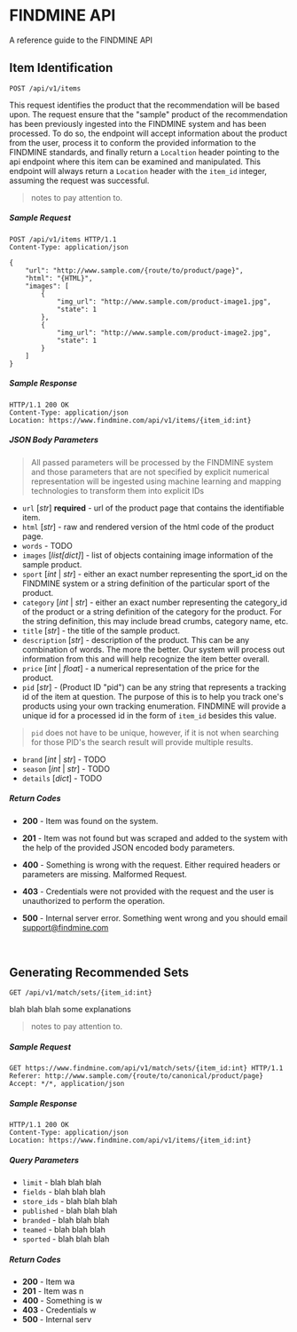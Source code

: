 # FINDMINE API

A reference guide to the FINDMINE API

## Item Identification

```http
POST /api/v1/items
```
This request identifies the product that the recommendation will be based upon. The request ensure that the "sample" product of the recommendation has been previously ingested into the FINDMINE system and has been processed. To do so, the endpoint will accept information about the product from the user, process it to conform the provided information to the FINDMINE standards, and finally return a `Localtion` header pointing to the api endpoint where this item can be examined and manipulated. This endpoint will always return a `Location` header with the `item_id` integer, assuming the request was successful.

> notes to pay attention to.



##### Sample Request

```http
POST /api/v1/items HTTP/1.1
Content-Type: application/json

{
	"url": "http://www.sample.com/{route/to/product/page}",
  	"html": "{HTML}",
  	"images": [
    	{
      		"img_url": "http://www.sample.com/product-image1.jpg",
      		"state": 1
    	},
        {
      		"img_url": "http://www.sample.com/product-image2.jpg",
      		"state": 1
    	}
  	]
}
```



##### Sample Response

```http
HTTP/1.1 200 OK
Content-Type: application/json
Location: https://www.findmine.com/api/v1/items/{item_id:int}
```



##### JSON Body Parameters
> All passed parameters will be processed by the FINDMINE system and those parameters that are not specified by explicit numerical representation will be ingested using machine learning and mapping technologies to transform them into explicit IDs

- `url` [*str*] **required** - url of the product page that contains the identifiable item.
- `html` [*str*] - raw and rendered version of the html code of the product page.
- `words` - TODO
- `images` [*list[dict]*] - list of objects containing image information of the sample product.
- `sport` [*int* | *str*] - either an exact number representing the sport_id on the FINDMINE system or a string definition of the particular sport of the product.
- `category` [*int* | *str*] - either an exact number representing the category_id of the product or a string definition of the category for the product. For the string definition, this may include bread crumbs, category name, etc.
- `title` [*str*] - the title of the sample product.
- `description` [*str*] - description of the product. This can be any combination of words. The more the better. Our system will process out information from this and will help recognize the item better overall.
- `price` [*int* | *float*] - a numerical representation of the price for the product.
- `pid` [*str*] - (Product ID "pid") can be any string that represents a tracking id of the item at question. The purpose of this is to help you track one's products using your own tracking enumeration. FINDMINE will provide a unique id for a processed id in the form of `item_id` besides this value.

> `pid` does not have to be unique, however, if it is not when searching for those PID's the search result will provide multiple results.

- `brand` [*int* | *str*] - TODO
- `season` [*int* | *str*] - TODO
- `details` [*dict*] - TODO



##### Return Codes

- **200** - Item was found on the system.

- **201** - Item was not found but was scraped and added to the system with the help of the provided JSON encoded body parameters.

- **400** - Something is wrong with the request. Either required headers or parameters are missing. Malformed Request.

- **403** - Credentials were not provided with the request and the user is unauthorized to perform the operation.

- **500** - Internal server error. Something went wrong and you should email support@findmine.com

  ​

## Generating Recommended Sets

```http
GET /api/v1/match/sets/{item_id:int}
```

blah blah blah some explanations

> notes to pay attention to.



##### Sample Request

```http
GET https://www.findmine.com/api/v1/match/sets/{item_id:int} HTTP/1.1
Referer: http://www.sample.com/{route/to/canonical/product/page}
Accept: */*, application/json
```



##### Sample Response

```http
HTTP/1.1 200 OK
Content-Type: application/json
Location: https://www.findmine.com/api/v1/items/{item_id:int}
```



##### Query Parameters

- `limit` - blah blah blah
- `fields` - blah blah blah
- `store_ids` - blah blah blah
- `published` - blah blah blah
- `branded` - blah blah blah
- `teamed` - blah blah blah
- `sported` - blah blah blah



##### Return Codes

- **200** - Item wa
- **201** - Item was n
- **400** - Something is w
- **403** - Credentials w
- **500** - Internal serv
